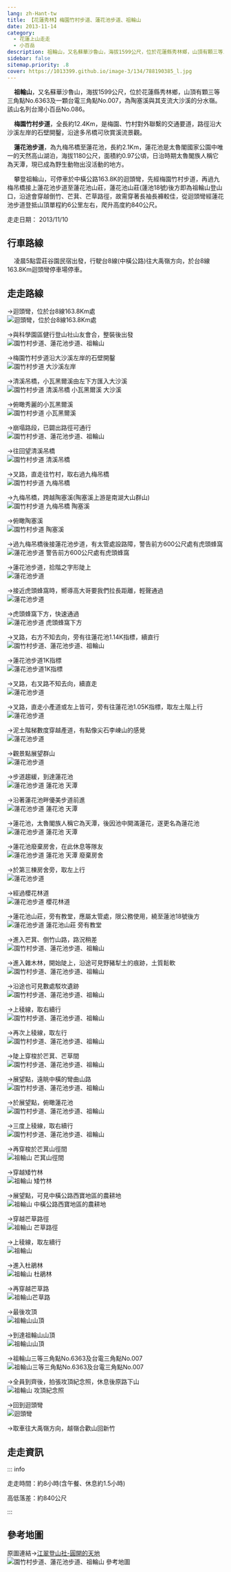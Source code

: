 ```yaml
---
lang: zh-Hant-tw
title: 【花蓮秀林】梅園竹村步道、蓮花池步道、祖輪山
date: 2013-11-14
category: 
  - 花蓮上山走走
  - 小百岳
description: 祖輪山，又名蘇華沙魯山，海拔1599公尺，位於花蓮縣秀林鄉，山頂有顆三等三角點No.6363及一顆台電三角點No.007，為陶塞溪與其支流大沙溪的分水嶺。該山名列台灣小百岳No.086。 梅園竹村步道，全長約12.4Km，是梅園、竹村對外聯繫的交通要道，路徑沿大沙溪左岸的石壁開鑿，沿途多吊橋可欣賞溪流景觀。 蓮花池步道，為九梅吊橋至蓮花池，長約2.1Km，蓮花池是太魯閣國家公園中唯一的天然高山湖泊，海拔1180公尺，面積約0.97公頃，日治時期太魯閣族人稱它為天潭，現已成為野生動物出沒活動的地方。
sidebar: false
sitemap.priority: .8
cover: https://1013399.github.io/image-3/134/788190385_l.jpg
---
```


    **祖輪山**，又名蘇華沙魯山，海拔1599公尺，位於花蓮縣秀林鄉，山頂有顆三等三角點No.6363及一顆台電三角點No.007，為陶塞溪與其支流大沙溪的分水嶺。該山名列台灣小百岳No.086。  

    **梅園竹村步道**，全長約12.4Km，是梅園、竹村對外聯繫的交通要道，路徑沿大沙溪左岸的石壁開鑿，沿途多吊橋可欣賞溪流景觀。  

    **蓮花池步道**，為九梅吊橋至蓮花池，長約2.1Km，蓮花池是太魯閣國家公園中唯一的天然高山湖泊，海拔1180公尺，面積約0.97公頃，日治時期太魯閣族人稱它為天潭，現已成為野生動物出沒活動的地方。  

<!-- more -->

    攀登祖輪山，可停車於中橫公路163.8K的迴頭彎，先經梅園竹村步道，再過九梅吊橋接上蓮花池步道至蓮花池山莊，蓮花池山莊(蓮池18號)後方即為祖輪山登山口，沿途會穿越倒竹、芒萁、芒草路徑，故需穿著長袖長褲較佳，從迴頭彎經蓮花池步道登抵山頂單程約6公里左右，爬升高度約840公尺。

走走日期： 2013/11/10

## 行車路線  
    凌晨5點雲莊谷園民宿出發，行駛台8線(中橫公路)往大禹嶺方向，於台8線163.8Km迴頭彎停車場停車。

## 走走路線  
→迴頭彎，位於台8線163.8Km處  
![迴頭彎，位於台8線163.8Km處](https://1013399.github.io/image-3/134/788172531_l.jpg)

→與科學園區健行登山社山友會合，整裝後出發  
![園竹村步道、蓮花池步道、祖輪山](https://1013399.github.io/image-3/134/788172970_l.jpg)

→梅園竹村步道沿大沙溪左岸的石壁開鑿  
![園竹村步道 大沙溪左岸](https://1013399.github.io/image-3/134/788173093_l.jpg)

→清溪吊橋，小瓦黑爾溪由左下方匯入大沙溪  
![園竹村步道 清溪吊橋 小瓦黑爾溪 大沙溪](https://1013399.github.io/image-3/134/788173226_l.jpg)

→俯瞰秀麗的小瓦黑爾溪  
![園竹村步道 小瓦黑爾溪](https://1013399.github.io/image-3/134/788173348_l.jpg)

→崩塌路段，已闢出路徑可通行  
![園竹村步道、蓮花池步道、祖輪山](https://1013399.github.io/image-3/134/788173475_l.jpg)

→往回望清溪吊橋  
![園竹村步道 清溪吊橋](https://1013399.github.io/image-3/134/788173768_l.jpg)

→叉路，直走往竹村，取右過九梅吊橋  
![園竹村步道 九梅吊橋 ](https://1013399.github.io/image-3/134/788174074_l.jpg)

→九梅吊橋，跨越陶塞溪(陶塞溪上游是南湖大山群山)  
![園竹村步道 九梅吊橋 陶塞溪](https://1013399.github.io/image-3/134/788174242_l.jpg)

→俯瞰陶塞溪  
![園竹村步道 陶塞溪](https://1013399.github.io/image-3/134/788174470_l.jpg)

→過九梅吊橋後接蓮花池步道，有太管處設路障，警告前方600公尺處有虎頭蜂窩  
![蓮花池步道 警告前方600公尺處有虎頭蜂窩](https://1013399.github.io/image-3/134/788174771_l.jpg)

→蓮花池步道，拾階之字形陡上  
![蓮花池步道](https://1013399.github.io/image-3/134/788175014_l.jpg)

→接近虎頭蜂窩時，嚮導高大哥要我們拉長距離，輕聲通過  
![蓮花池步道](https://1013399.github.io/image-3/134/788175241_l.jpg)

→虎頭蜂窩下方，快速通過  
![蓮花池步道 虎頭蜂窩下方](https://1013399.github.io/image-3/134/788175422_l.jpg)

→叉路，右方不知去向，旁有往蓮花池1.14K指標，續直行  
![園竹村步道、蓮花池步道、祖輪山](https://1013399.github.io/image-3/134/788176079_l.jpg)

→蓮花池步道1K指標  
![蓮花池步道1K指標](https://1013399.github.io/image-3/134/788176305_l.jpg)

→叉路，右叉路不知去向，續直走  
![蓮花池步道](https://1013399.github.io/image-3/134/788176543_l.jpg)

→叉路，直走小產道或左上皆可，旁有往蓮花池1.05K指標，取左土階上行  
![蓮花池步道](https://1013399.github.io/image-3/134/788176738_l.jpg)

→泥土階梯數度穿越產道，有點像尖石李崠山的感覺  
![蓮花池步道](https://1013399.github.io/image-3/134/788176929_l.jpg)

→觀景點展望群山  
![蓮花池步道](https://1013399.github.io/image-3/134/788177150_l.jpg)

→步道趨緩，到達蓮花池  
![蓮花池步道 蓮花池 天潭](https://1013399.github.io/image-3/134/788177345_l.jpg)

→沿著蓮花池畔優美步道前進  
![蓮花池步道 蓮花池 天潭](https://1013399.github.io/image-3/134/788177549_l.jpg)

→蓮花池，太魯閣族人稱它為天潭，後因池中開滿蓮花，遂更名為蓮花池  
![蓮花池步道 蓮花池 天潭](https://1013399.github.io/image-3/134/788177730_l.jpg)

→蓮花池廢棄房舍，在此休息等隊友  
![蓮花池步道 蓮花池 天潭 廢棄房舍](https://1013399.github.io/image-3/134/788177897_l.jpg)

→於第三棟房舍旁，取左上行  
![蓮花池步道](https://1013399.github.io/image-3/134/788178129_l.jpg)

→經過櫻花林道  
![蓮花池步道 櫻花林道](https://1013399.github.io/image-3/134/788178354_l.jpg)

→蓮花池山莊，旁有教堂，應屬太管處，限公務使用，繞至蓮池18號後方  
![蓮花池步道 蓮花池山莊 旁有教堂](https://1013399.github.io/image-3/134/788178568_l.jpg)

→進入芒萁、倒竹山路，路況稍差  
![園竹村步道、蓮花池步道、祖輪山](https://1013399.github.io/image-3/134/788179054_l.jpg)

→進入雜木林，開始陡上，沿途可見野豬犁土的痕跡，土質鬆軟  
![園竹村步道、蓮花池步道、祖輪山](https://1013399.github.io/image-3/134/788179247_l.jpg)

→沿途也可見數處駁坎遺跡  
![園竹村步道、蓮花池步道、祖輪山](https://1013399.github.io/image-3/134/788179432_l.jpg)

→上稜線，取右續行  
![園竹村步道、蓮花池步道、祖輪山](https://1013399.github.io/image-3/134/788203652_l.jpg)

→再次上稜線，取左行  
![園竹村步道、蓮花池步道、祖輪山](https://1013399.github.io/image-3/134/788203868_l.jpg)

→陡上穿梭於芒萁、芒草間  
![園竹村步道、蓮花池步道、祖輪山](https://1013399.github.io/image-3/134/788190058_l.jpg)

→展望點，遠眺中橫的彎曲山路  
![園竹村步道、蓮花池步道、祖輪山](https://1013399.github.io/image-3/134/788190208_l.jpg)

→於展望點，俯瞰蓮花池  
![園竹村步道、蓮花池步道、祖輪山](https://1013399.github.io/image-3/134/788190385_l.jpg)

→三度上稜線，取右續行  
![園竹村步道、蓮花池步道、祖輪山](https://1013399.github.io/image-3/134/788190582_l.jpg)

→再穿梭於芒萁山徑間  
![祖輪山 芒萁山徑間](https://1013399.github.io/image-3/134/788190737_l.jpg)

→穿越矮竹林  
![祖輪山 矮竹林](https://1013399.github.io/image-3/134/788190931_l.jpg)

→展望點，可見中橫公路西寶地區的農耕地  
![祖輪山 中橫公路西寶地區的農耕地](https://1013399.github.io/image-3/134/788191290_l.jpg)

→穿越芒草路徑  
![祖輪山 芒草路徑](https://1013399.github.io/image-3/134/788191635_l.jpg)

→上稜線，取左續行  
![祖輪山](https://1013399.github.io/image-3/134/788191945_l.jpg)

→進入杜鵑林  
![祖輪山 杜鵑林](https://1013399.github.io/image-3/134/788195965_l.jpg)

→再穿越芒草路  
![祖輪山芒草路](https://1013399.github.io/image-3/134/788196102_l.jpg)

→最後攻頂  
![祖輪山山頂](https://1013399.github.io/image-3/134/788196254_l.jpg)

→到達祖輪山山頂  
![祖輪山山頂](https://1013399.github.io/image-3/134/788196397_l.jpg)

→祖輪山三等三角點No.6363及台電三角點No.007  
![祖輪山三等三角點No.6363及台電三角點No.007](https://1013399.github.io/image-3/134/788196561_l.jpg)

→全員到齊後，拍張攻頂紀念照，休息後原路下山  
![祖輪山 攻頂紀念照](https://1013399.github.io/image-3/134/788203442_l.jpg)

→回到迴頭彎  
![迴頭彎](https://1013399.github.io/image-3/134/788200862_l.jpg)

→取車往大禹嶺方向，越嶺合歡山回新竹

## 走走資訊

::: info

走走時間：約8小時(含午餐、休息約1.5小時)

高低落差：約840公尺

:::

## 參考地圖  
原圖連結→[江翠登山社-圓開的天地](http://ms2.ctjh.ntpc.edu.tw/~uank3/120415chat.htm)  
![園竹村步道、蓮花池步道、祖輪山 參考地圖](https://1013399.github.io/image-3/134/788205285_l.jpg)